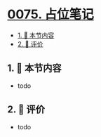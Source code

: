# [0075. 占位笔记](https://github.com/tnotesjs/TNotes.react/tree/main/notes/0075.%20%E5%8D%A0%E4%BD%8D%E7%AC%94%E8%AE%B0)

<!-- region:toc -->

- [1. 🎯 本节内容](#1--本节内容)
- [2. 🫧 评价](#2--评价)

<!-- endregion:toc -->

## 1. 🎯 本节内容

- todo

## 2. 🫧 评价

- todo
